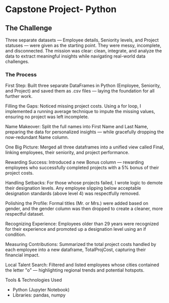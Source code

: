 # Capstone Project- Python
## The Challenge
Three separate datasets — Employee details, Seniority levels, and Project statuses — were given as the starting point. They were messy, incomplete, and disconnected. The mission was clear: clean, integrate, and analyze the data to extract meaningful insights while navigating real-world data challenges.

### The Process
First Step:
Built three separate DataFrames in Python (Employee, Seniority, and Project) and saved them as .csv files — laying the foundation for all further work.

Filling the Gaps:
Noticed missing project costs. Using a for loop, I implemented a running average technique to impute the missing values, ensuring no project was left incomplete.

Name Makeover:
Split the full names into First Name and Last Name, preparing the data for personalized insights — while gracefully dropping the now-redundant Name column.

One Big Picture:
Merged all three dataframes into a unified view called Final, linking employees, their seniority, and project performance.

Rewarding Success:
Introduced a new Bonus column — rewarding employees who successfully completed projects with a 5% bonus of their project costs.

Handling Setbacks:
For those whose projects failed, I wrote logic to demote their designation levels. Any employee slipping below acceptable designation standards (above level 4) was respectfully removed.

Polishing the Profile:
Formal titles (Mr. or Mrs.) were added based on gender, and the gender column was then dropped to create a cleaner, more respectful dataset.

Recognizing Experience:
Employees older than 29 years were recognized for their experience and promoted up a designation level using an if condition.

Measuring Contributions:
Summarized the total project costs handled by each employee into a new dataframe, TotalProjCost, capturing their financial impact.

Local Talent Search:
Filtered and listed employees whose cities contained the letter "o" — highlighting regional trends and potential hotspots.

Tools & Technologies Used
- Python (Jupyter Notebook)
- Libraries: pandas, numpy
